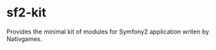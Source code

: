 sf2-kit
=======

Provides the minimal kit of modules for Symfony2 application writen by Nativgames.
